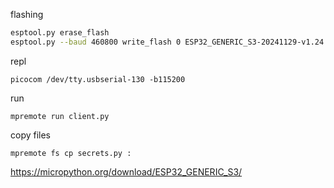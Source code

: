 flashing
```bash
esptool.py erase_flash
esptool.py --baud 460800 write_flash 0 ESP32_GENERIC_S3-20241129-v1.24.1.bin
```

repl
```
picocom /dev/tty.usbserial-130 -b115200
```

run
```
mpremote run client.py
```


copy files
```
mpremote fs cp secrets.py :
```

https://micropython.org/download/ESP32_GENERIC_S3/
